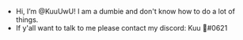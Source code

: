 - Hi, I’m @KuuUwU! I am a dumbie and don't know how to do a lot of things.
- If y'all want to talk to me please contact my discord: Kuu 🐺#0621

